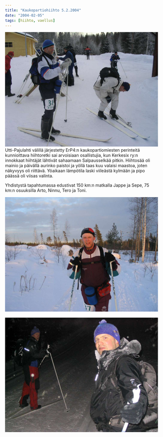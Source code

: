 ```yaml
---
title: "Kaukopartiohiihto 5.2.2004"
date: "2004-02-05"
tags: [hiihto, vaellus]
---
```


[![](/images/kaukopartiohiihto-2004/kakepate2004_1b.jpg)](/images/kaukopartiohiihto-2004/kakepate2004_1b.jpg)Utti-Pajulahti
välillä järjestetty ErP4:n kaukopartiomiesten perinteitä kunnioittava
hiihtoretki sai arvoisiaan osallistujia, kun Kerkesix ry:n innokkaat
hiihtäjät lähtivät sahaamaan Salpausselkää pitkin. Hiihtosää oli mainio
ja päivällä aurinko paistoi ja yöllä taas kuu valaisi maastoa, joten
näkyvyys oli riittävä. Yöaikaan lämpötila laski viileästä kylmään ja
pipo päässä oli viisas valinta.

Yhdistystä tapahtumassa edustivat 150 km:n matkalla Jappe ja Sepe, 75
km:n osuuksilla Arto, Ninnu, Tero ja Toni.

[![](/images/kaukopartiohiihto-2004/kakepate2004_2b.jpg)](/images/kaukopartiohiihto-2004/kakepate2004_2b.jpg)  [![](/images/kaukopartiohiihto-2004/kakepate2004_3b.jpg)](/images/kaukopartiohiihto-2004/kakepate2004_3b.jpg)